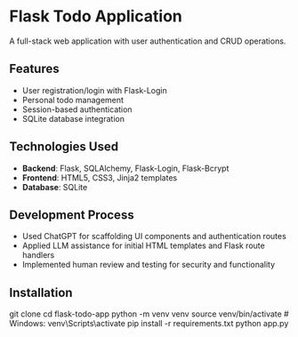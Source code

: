# Flask Todo Application

A full-stack web application with user authentication and CRUD operations.

## Features
- User registration/login with Flask-Login
- Personal todo management
- Session-based authentication
- SQLite database integration

## Technologies Used
- **Backend**: Flask, SQLAlchemy, Flask-Login, Flask-Bcrypt
- **Frontend**: HTML5, CSS3, Jinja2 templates
- **Database**: SQLite

## Development Process
- Used ChatGPT for scaffolding UI components and authentication routes
- Applied LLM assistance for initial HTML templates and Flask route handlers
- Implemented human review and testing for security and functionality

## Installation

git clone 
cd flask-todo-app
python -m venv venv
source venv/bin/activate # Windows: venv\Scripts\activate
pip install -r requirements.txt
python app.py